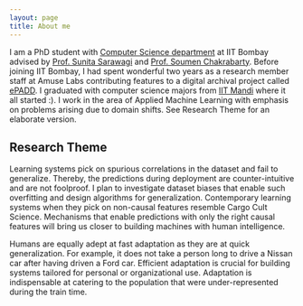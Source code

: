 ```yaml
---
layout: page
title: About me
---
```


I am a PhD student with <a href="https://www.cse.iitb.ac.in/">Computer Science department</a> at IIT Bombay advised by <a href="https://www.cse.iitb.ac.in/~sunita/">Prof. Sunita Sarawagi</a> and <a href="https://www.cse.iitb.ac.in/~soumen/">Prof. Soumen Chakrabarty</a>. 
Before joining IIT Bombay, I had spent wonderful two years as a research member staff at <a herf="https://amuselabs.com/">Amuse Labs</a> contributing features to a digital archival project called <a href="https://epadd.stanford.edu/">ePADD</a>. 
I graduated with computer science majors from <a href="http://iitmandi.ac.in/">IIT Mandi</a> where it all started :). 
I work in the area of Applied Machine Learning with emphasis on problems arising due to domain shifts. See Research Theme for an elaborate version. 


## Research Theme
Learning systems pick on spurious correlations in the dataset and fail to generalize. Thereby, the predictions during deployment are counter-intuitive and are not foolproof. I plan to investigate dataset biases that enable such overfitting and design algorithms for generalization. Contemporary learning systems when they pick on non-causal features resemble Cargo Cult Science. Mechanisms that enable predictions with only the right causal features will bring us closer to building machines with human intelligence.

Humans are equally adept at fast adaptation as they are at quick generalization. For example, it does not take a person long to drive a Nissan car after having driven a Ford car. Efficient adaptation is crucial for building systems tailored for personal or organizational use. Adaptation is indispensable at catering to the population that were under-represented during the train time.
